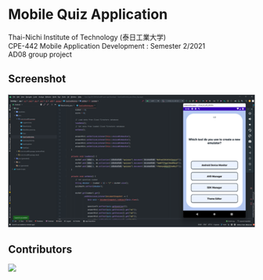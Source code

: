# Mobile Quiz Application

Thai-Nichi Institute of Technology (泰日工業大学)  
CPE-442 Mobile Application Development : Semester 2/2021  
AD08 group project

## Screenshot

![Screenshot](./screenshot/screenshot_1.png)

## Contributors

<a href="https://github.com/pichayakorn/android-quiz-app/graphs/contributors">
  <img src="https://contrib.rocks/image?repo=pichayakorn/android-quiz-app" />
</a>
